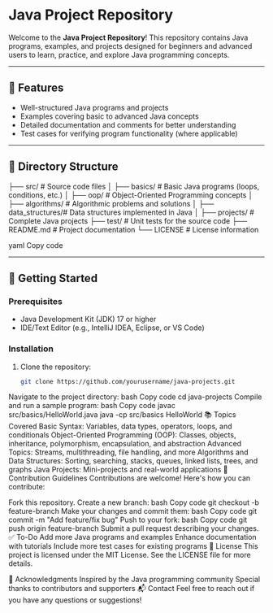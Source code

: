 # Java Project Repository

Welcome to the **Java Project Repository**! This repository contains Java programs, examples, and projects designed for beginners and advanced users to learn, practice, and explore Java programming concepts.

---

## 🚀 Features
- Well-structured Java programs and projects
- Examples covering basic to advanced Java concepts
- Detailed documentation and comments for better understanding
- Test cases for verifying program functionality (where applicable)

---

## 📁 Directory Structure
├── src/ # Source code files │ ├── basics/ # Basic Java programs (loops, conditions, etc.) │ ├── oop/ # Object-Oriented Programming concepts │ ├── algorithms/ # Algorithmic problems and solutions │ ├── data_structures/# Data structures implemented in Java │ ├── projects/ # Complete Java projects ├── test/ # Unit tests for the source code ├── README.md # Project documentation └── LICENSE # License information

yaml
Copy code

---

## 📖 Getting Started

### Prerequisites
- Java Development Kit (JDK) 17 or higher
- IDE/Text Editor (e.g., IntelliJ IDEA, Eclipse, or VS Code)

### Installation
1. Clone the repository:
   ```bash
   git clone https://github.com/yourusername/java-projects.git
Navigate to the project directory:
bash
Copy code
cd java-projects
Compile and run a sample program:
bash
Copy code
javac src/basics/HelloWorld.java
java -cp src/basics HelloWorld
📚 Topics Covered
Basic Syntax: Variables, data types, operators, loops, and conditionals
Object-Oriented Programming (OOP): Classes, objects, inheritance, polymorphism, encapsulation, and abstraction
Advanced Topics: Streams, multithreading, file handling, and more
Algorithms and Data Structures: Sorting, searching, stacks, queues, linked lists, trees, and graphs
Java Projects: Mini-projects and real-world applications
🤝 Contribution Guidelines
Contributions are welcome! Here's how you can contribute:

Fork this repository.
Create a new branch:
bash
Copy code
git checkout -b feature-branch
Make your changes and commit them:
bash
Copy code
git commit -m "Add feature/fix bug"
Push to your fork:
bash
Copy code
git push origin feature-branch
Submit a pull request describing your changes.
✅ To-Do
Add more Java programs and examples
Enhance documentation with tutorials
Include more test cases for existing programs
📜 License
This project is licensed under the MIT License. See the LICENSE file for more details.

🌟 Acknowledgments
Inspired by the Java programming community
Special thanks to contributors and supporters
📬 Contact
Feel free to reach out if you have any questions or suggestions!
